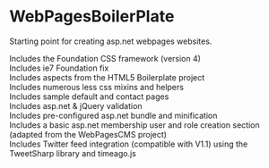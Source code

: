 WebPagesBoilerPlate
===================

Starting point for creating asp.net webpages websites. <br/>

Includes the Foundation CSS framework (version 4) <br/>
Includes ie7 Foundation fix <br/>
Includes aspects from the HTML5 Boilerplate project <br/>
Includes numerous less css mixins and helpers <br/>
Includes sample default and contact pages <br/>
Includes asp.net & jQuery validation <br/>
Includes pre-configured asp.net bundle and minification <br/>
Includes a basic asp.net membership user and role creation section (adapted from the WebPagesCMS project) <br/>
Includes Twitter feed integration (compatible with V1.1) using the TweetSharp library and timeago.js <br/>